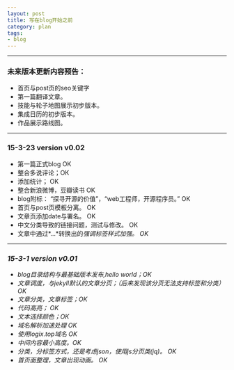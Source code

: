 ```yaml
---
layout: post
title: 写在blog开始之前
category: plan
tags:
- blog
---
```


---
### 未来版本更新内容预告：
* 首页与post页的seo关键字
* 第一篇翻译文章。
* 技能与轮子地图展示初步版本。
* 集成日历的初步版本。
* 作品展示路线图。


---
### 15-3-23 version v0.02
* 第一篇正式blog OK
* 整合多说评论；OK
* 添加统计； OK
* 整合新浪微博，豆瓣读书 OK
* blog附标： “探寻开源的价值”，“web工程师，开源程序员。” OK
* 首页与post页模板分离。 OK
* 文章页添加date与署名。 OK
* 中文分类导致的链接问题，测试与修改。 OK
* 文章中通过*...*转换出的<em>强调标签样式加强。 OK

---
### 15-3-1 version v0.01
* blog目录结构与最基础版本发布,hello world；OK
* 文章调度，与jekyll默认的文章分页；（后来发现该分页无法支持标签和分类） OK 
* 文章分类，文章标签；OK
* 代码高亮； OK
* 文本选择颜色；OK
* 域名解析加速处理 OK
* 使用logix.top域名  OK 
* 中间内容最小高度。OK
* 分类，分标签方式，还是考虑json，使用js分页类(jq)。 OK
* 首页面整理，文章出现动画。 OK



